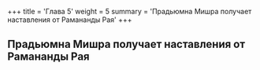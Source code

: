 +++
title = 'Глава 5'
weight = 5
summary = 'Прадьюмна Мишра получает наставления от Рамананды Рая'
+++
## Прадьюмна Мишра получает наставления от Рамананды Рая